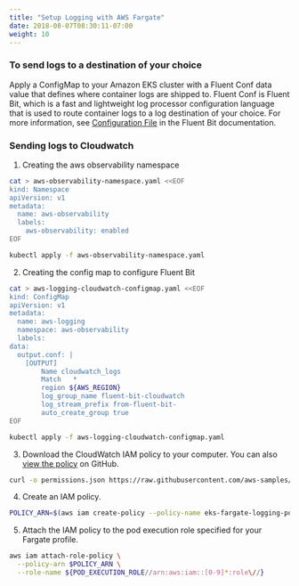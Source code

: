 ```yaml
---
title: "Setup Logging with AWS Fargate"
date: 2018-08-07T08:30:11-07:00
weight: 10
---
```


### To send logs to a destination of your choice

Apply a ConfigMap to your Amazon EKS cluster with a Fluent Conf data value that defines where container logs are shipped to. Fluent Conf is Fluent Bit, which is a fast and lightweight log processor configuration language that is used to route container logs to a log destination of your choice. For more information, see [Configuration File](https://docs.fluentbit.io/manual/administration/configuring-fluent-bit/configuration-file) in the Fluent Bit documentation.

### Sending logs to Cloudwatch

1. Creating the aws observability namespace

```bash
cat > aws-observability-namespace.yaml <<EOF
kind: Namespace
apiVersion: v1
metadata:
  name: aws-observability
  labels:
    aws-observability: enabled
EOF

kubectl apply -f aws-observability-namespace.yaml
```

2. Creating the config map to configure Fluent Bit

```bash
cat > aws-logging-cloudwatch-configmap.yaml <<EOF
kind: ConfigMap
apiVersion: v1
metadata:
  name: aws-logging
  namespace: aws-observability
  labels:
data:
  output.conf: |
    [OUTPUT]
        Name cloudwatch_logs
        Match   *
        region ${AWS_REGION}
        log_group_name fluent-bit-cloudwatch
        log_stream_prefix from-fluent-bit-
        auto_create_group true
EOF

kubectl apply -f aws-logging-cloudwatch-configmap.yaml
```

3. Download the CloudWatch IAM policy to your computer. You can also [view the policy](https://raw.githubusercontent.com/aws-samples/amazon-eks-fluent-logging-examples/mainline/examples/fargate/cloudwatchlogs/permissions.json) on GitHub.

```bash
curl -o permissions.json https://raw.githubusercontent.com/aws-samples/amazon-eks-fluent-logging-examples/mainline/examples/fargate/cloudwatchlogs/permissions.json
```

4. Create an IAM policy.

```bash
POLICY_ARN=$(aws iam create-policy --policy-name eks-fargate-logging-policy --policy-document file://permissions.json | jq -r '.Policy.Arn') 
```

5. Attach the IAM policy to the pod execution role specified for your Fargate profile.

```bash
aws iam attach-role-policy \
  --policy-arn $POLICY_ARN \
  --role-name ${POD_EXECUTION_ROLE//arn:aws:iam::[0-9]*:role\//}
```
